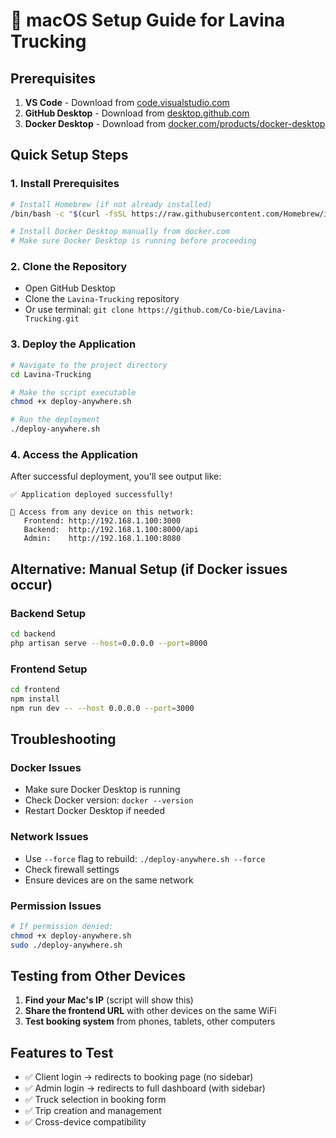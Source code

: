 # 🍎 macOS Setup Guide for Lavina Trucking

## Prerequisites

1. **VS Code** - Download from [code.visualstudio.com](https://code.visualstudio.com)
2. **GitHub Desktop** - Download from [desktop.github.com](https://desktop.github.com)
3. **Docker Desktop** - Download from [docker.com/products/docker-desktop](https://docker.com/products/docker-desktop)

## Quick Setup Steps

### 1. Install Prerequisites
```bash
# Install Homebrew (if not already installed)
/bin/bash -c "$(curl -fsSL https://raw.githubusercontent.com/Homebrew/install/HEAD/install.sh)"

# Install Docker Desktop manually from docker.com
# Make sure Docker Desktop is running before proceeding
```

### 2. Clone the Repository
- Open GitHub Desktop
- Clone the `Lavina-Trucking` repository
- Or use terminal: `git clone https://github.com/Co-bie/Lavina-Trucking.git`

### 3. Deploy the Application
```bash
# Navigate to the project directory
cd Lavina-Trucking

# Make the script executable
chmod +x deploy-anywhere.sh

# Run the deployment
./deploy-anywhere.sh
```

### 4. Access the Application
After successful deployment, you'll see output like:
```
✅ Application deployed successfully!

📱 Access from any device on this network:
   Frontend: http://192.168.1.100:3000
   Backend:  http://192.168.1.100:8000/api
   Admin:    http://192.168.1.100:8080
```

## Alternative: Manual Setup (if Docker issues occur)

### Backend Setup
```bash
cd backend
php artisan serve --host=0.0.0.0 --port=8000
```

### Frontend Setup
```bash
cd frontend
npm install
npm run dev -- --host 0.0.0.0 --port=3000
```

## Troubleshooting

### Docker Issues
- Make sure Docker Desktop is running
- Check Docker version: `docker --version`
- Restart Docker Desktop if needed

### Network Issues
- Use `--force` flag to rebuild: `./deploy-anywhere.sh --force`
- Check firewall settings
- Ensure devices are on the same network

### Permission Issues
```bash
# If permission denied:
chmod +x deploy-anywhere.sh
sudo ./deploy-anywhere.sh
```

## Testing from Other Devices

1. **Find your Mac's IP** (script will show this)
2. **Share the frontend URL** with other devices on the same WiFi
3. **Test booking system** from phones, tablets, other computers

## Features to Test

- ✅ Client login → redirects to booking page (no sidebar)
- ✅ Admin login → redirects to full dashboard (with sidebar)
- ✅ Truck selection in booking form
- ✅ Trip creation and management
- ✅ Cross-device compatibility
